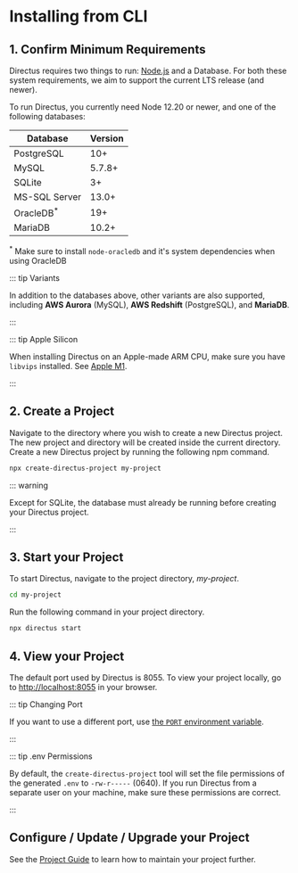 # Installing from CLI

## 1. Confirm Minimum Requirements

Directus requires two things to run: [Node.js](https://nodejs.dev) and a Database. For both these system requirements,
we aim to support the current LTS release (and newer).

To run Directus, you currently need Node 12.20 or newer, and one of the following databases:

| Database              | Version |
| --------------------- | ------- |
| PostgreSQL            | 10+     |
| MySQL                 | 5.7.8+  |
| SQLite                | 3+      |
| MS-SQL Server         | 13.0+   |
| OracleDB<sup>\*</sup> | 19+     |
| MariaDB               | 10.2+   |

<sup>\*</sup> Make sure to install `node-oracledb` and it's system dependencies when using OracleDB

::: tip Variants

In addition to the databases above, other variants are also supported, including **AWS Aurora** (MySQL), **AWS
Redshift** (PostgreSQL), and **MariaDB**.

:::

::: tip Apple Silicon

When installing Directus on an Apple-made ARM CPU, make sure you have `libvips` installed. See
[Apple M1](https://sharp.pixelplumbing.com/install#apple-m1).

:::

## 2. Create a Project

Navigate to the directory where you wish to create a new Directus project. The new project and directory will be created
inside the current directory. Create a new Directus project by running the following npm command.

```bash
npx create-directus-project my-project
```

::: warning

Except for SQLite, the database must already be running before creating your Directus project.

:::

## 3. Start your Project

To start Directus, navigate to the project directory, _my-project_.

```bash
cd my-project
```

Run the following command in your project directory.

```bash
npx directus start
```

## 4. View your Project

The default port used by Directus is 8055. To view your project locally, go to
[http://localhost:8055](http://localhost:8055) in your browser.

::: tip Changing Port

If you want to use a different port, use [the `PORT` environment variable](/reference/environment-variables/#general).

:::

::: tip .env Permissions

By default, the `create-directus-project` tool will set the file permissions of the generated `.env` to `-rw-r-----`
(0640). If you run Directus from a separate user on your machine, make sure these permissions are correct.

:::

## Configure / Update / Upgrade your Project

See the [Project Guide](/guides/projects/#upgrading-updating-a-project) to learn how to maintain your project further.

